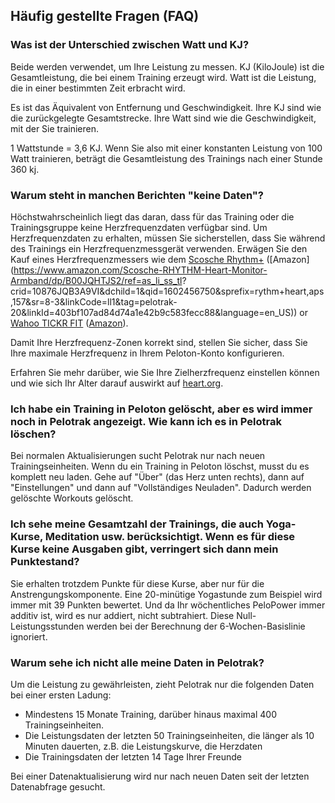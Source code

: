 ## Häufig gestellte Fragen (FAQ) 

### Was ist der Unterschied zwischen Watt und KJ?

Beide werden verwendet, um Ihre Leistung zu messen. KJ (KiloJoule) ist die Gesamtleistung, die bei einem Training erzeugt wird. Watt ist die Leistung, die in einer bestimmten Zeit erbracht wird.

Es ist das Äquivalent von Entfernung und Geschwindigkeit. Ihre KJ sind wie die zurückgelegte Gesamtstrecke. Ihre Watt sind wie die Geschwindigkeit, mit der Sie trainieren.

1 Wattstunde = 3,6 KJ. Wenn Sie also mit einer konstanten Leistung von 100 Watt trainieren, beträgt die Gesamtleistung des Trainings nach einer Stunde 360 kj.

### Warum steht in manchen Berichten "keine Daten"?

Höchstwahrscheinlich liegt das daran, dass für das Training oder die Trainingsgruppe keine Herzfrequenzdaten verfügbar sind. Um Herzfrequenzdaten zu erhalten, müssen Sie sicherstellen, dass Sie während des Trainings ein Herzfrequenzmessgerät verwenden. Erwägen Sie den Kauf eines Herzfrequenzmessers wie dem [Scosche Rhythm+](https://www.amazon.com/Scosche-RHYTHM-Heart-Monitor-Armband/dp/B00JQHTJS2/ref=as_li_ss_tl?crid=10876JQB3A9VI&dchild=1&qid=1602456750&sprefix=rythm+heart,aps,157&sr=8-3&linkCode=ll1&tag=pelotrak-20&linkId=403bf107ad84d74a1e42b9c583fecc88&language=de_US) ([Amazon](https://www.amazon.com/Scosche-RHYTHM-Heart-Monitor-Armband/dp/B00JQHTJS2/ref=as_li_ss_tl? crid=10876JQB3A9VI&dchild=1&qid=1602456750&sprefix=rythm+heart,aps,157&sr=8-3&linkCode=ll1&tag=pelotrak-20&linkId=403bf107ad84d74a1e42b9c583fecc88&language=en_US)) or [Wahoo TICKR FIT](https://www.amazon.com/gp/product/B078GRMFSN/ref=as_li_ss_tl?ie=UTF8&linkCode=ll1&tag=pelotrak-20&linkId=b672b466d307677cec8d53975570efce&language=en_US) ([Amazon](https://www.amazon.com/gp/product/B078GRMFSN/ref=as_li_ss_tl?ie=UTF8&linkCode=ll1&tag=pelotrak-20&linkId=b672b466d307677cec8d53975570efce&language=en_US)).

Damit Ihre Herzfrequenz-Zonen korrekt sind, stellen Sie sicher, dass Sie Ihre maximale Herzfrequenz in Ihrem Peloton-Konto konfigurieren.

Erfahren Sie mehr darüber, wie Sie Ihre Zielherzfrequenz einstellen können und wie sich Ihr Alter darauf auswirkt auf [heart.org](https://www.heart.org/en/healthy-living/fitness/fitness-basics/target-heart-rates).

### Ich habe ein Training in Peloton gelöscht, aber es wird immer noch in Pelotrak angezeigt. Wie kann ich es in Pelotrak löschen?

Bei normalen Aktualisierungen sucht Pelotrak nur nach neuen Trainingseinheiten. Wenn du ein Training in Peloton löschst, musst du es komplett neu laden. Gehe auf "Über" (das Herz unten rechts), dann auf "Einstellungen" und dann auf "Vollständiges Neuladen". Dadurch werden gelöschte Workouts gelöscht.

### Ich sehe meine Gesamtzahl der Trainings, die auch Yoga-Kurse, Meditation usw. berücksichtigt. Wenn es für diese Kurse keine Ausgaben gibt, verringert sich dann mein Punktestand?

Sie erhalten trotzdem Punkte für diese Kurse, aber nur für die Anstrengungskomponente. Eine 20-minütige Yogastunde zum Beispiel wird immer mit 39 Punkten bewertet. Und da Ihr wöchentliches PeloPower immer additiv ist, wird es nur addiert, nicht subtrahiert. Diese Null-Leistungsstunden werden bei der Berechnung der 6-Wochen-Basislinie ignoriert.

### Warum sehe ich nicht alle meine Daten in Pelotrak?

Um die Leistung zu gewährleisten, zieht Pelotrak nur die folgenden Daten bei einer ersten Ladung:

* Mindestens 15 Monate Training, darüber hinaus maximal 400 Trainingseinheiten.
* Die Leistungsdaten der letzten 50 Trainingseinheiten, die länger als 10 Minuten dauerten, z.B. die Leistungskurve, die Herzdaten
* Die Trainingsdaten der letzten 14 Tage Ihrer Freunde

Bei einer Datenaktualisierung wird nur nach neuen Daten seit der letzten Datenabfrage gesucht.